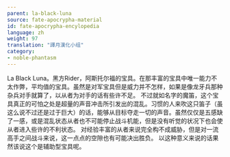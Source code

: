 ```yaml
---
parent: la-black-luna
source: fate-apocrypha-material
id: fate-apocrypha-encylopedia
language: zh
weight: 97
translation: "譯月漢化小组"
category:
- noble-phantasm
---
```


La Black Luna。黑方Rider，阿斯托尔福的宝具。在那丰富的宝具中唯一能力不太作弊，平均值的宝具。虽然是对军宝具但是威力并不怎样，如果是像龙牙兵那种杂兵对手就算了，以从者为对手的话有些许不足。
不过就如名字的魔笛，这个宝具真正的可怕之处是超量的声音冲击所引发出的混乱。习惯的人来吹这只笛子（虽这么说不过还是过于巨大）的话，能够从目标夺走一切的声音。虽然仅仅是五感缺了一感，或是混乱状态从者也不可能停止战斗机能，但是没有听觉的状况下也会使从者进入些许的不利状态。
对经验丰富的从者来说完全构不成威胁，但是对一流高手之间战斗来说，这一点点的空隙也有可能决出胜负。
以这种意义来说的话果然该说这个是辅助型宝具呢。
